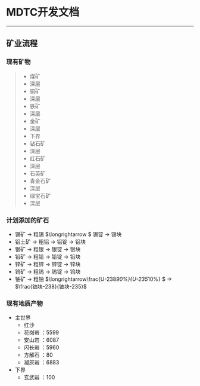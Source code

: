 # MDTC开发文档

---
## 矿业流程

### 现有矿物

>- 煤矿
>  - 深层
>- 铜矿
>  - 深层
>- 铁矿
>  - 深层
>- 金矿
>  - 深层
>  - 下界
>- 钻石矿
>  - 深层 
>- 红石矿
>  - 深层
>- 石英矿
>- 青金石矿
>  - 深层
>- 绿宝石矿
>  - 深层

### 计划添加的矿石

- 锡矿 $\longrightarrow$ 粗锡 $\longrightarrow $ 锡锭 $\longrightarrow$ 锡块
- 铝土矿 $\longrightarrow$ 粗铝 $\longrightarrow$ 铝锭 $\longrightarrow$ 铝块
- 银矿 $\longrightarrow$ 粗银 $\longrightarrow$ 银锭 $\longrightarrow$ 银块
- 铅矿 $\longrightarrow$ 粗铅 $\longrightarrow$ 铅锭 $\longrightarrow$ 铅块
- 锌矿 $\longrightarrow$ 粗锌 $\longrightarrow$ 锌锭 $\longrightarrow$ 锌块
- 钨矿 $\longrightarrow$ 粗钨 $\longrightarrow$ 钨锭 $\longrightarrow$ 钨块
- 铀矿 $\longrightarrow$ 粗铀 $\longrightarrow\frac{U-238*90\%}{U-235*10\%} $ $\longrightarrow$ $\frac{铀块-238}{铀块-235}$

### 现有地质产物

- 主世界
  - 红沙
  - 花岗岩 ：5599
  - 安山岩 ：6087
  - 闪长岩 ：5960
  - 方解石 ：80
  - 凝灰岩 ：6883
- 下界
  - 玄武岩 ：100
